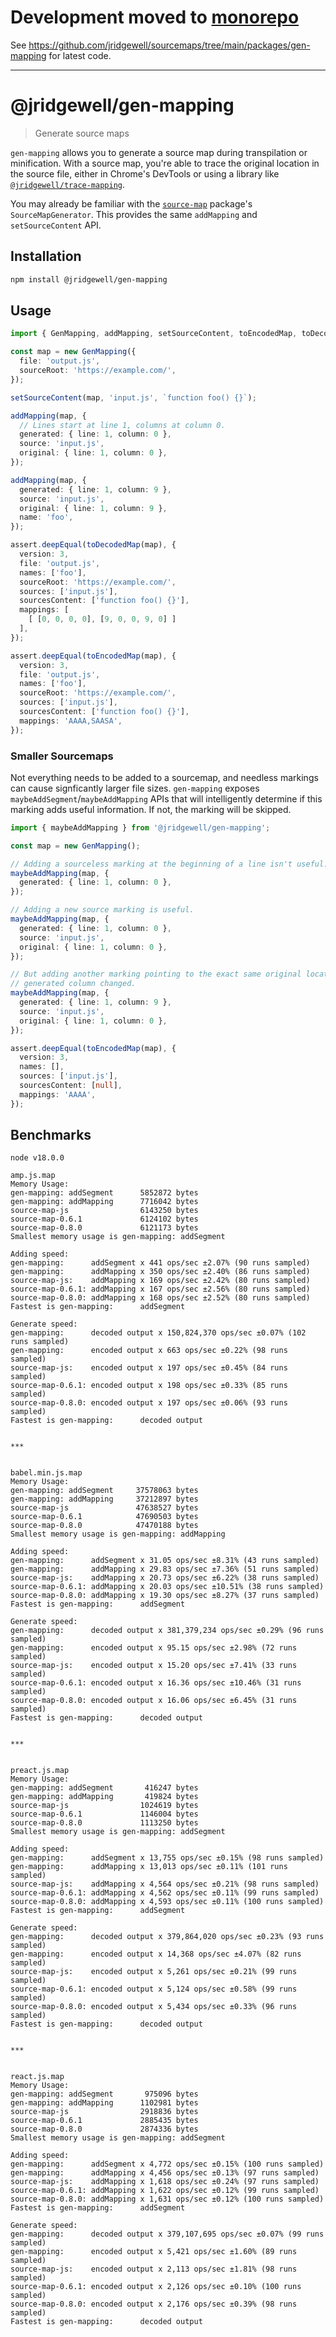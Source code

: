 # Development moved to [monorepo](https://github.com/jridgewell/sourcemaps)

See https://github.com/jridgewell/sourcemaps/tree/main/packages/gen-mapping for latest code.

- - -

# @jridgewell/gen-mapping

> Generate source maps

`gen-mapping` allows you to generate a source map during transpilation or minification.
With a source map, you're able to trace the original location in the source file, either in Chrome's
DevTools or using a library like [`@jridgewell/trace-mapping`][trace-mapping].

You may already be familiar with the [`source-map`][source-map] package's `SourceMapGenerator`. This
provides the same `addMapping` and `setSourceContent` API.

## Installation

```sh
npm install @jridgewell/gen-mapping
```

## Usage

```typescript
import { GenMapping, addMapping, setSourceContent, toEncodedMap, toDecodedMap } from '@jridgewell/gen-mapping';

const map = new GenMapping({
  file: 'output.js',
  sourceRoot: 'https://example.com/',
});

setSourceContent(map, 'input.js', `function foo() {}`);

addMapping(map, {
  // Lines start at line 1, columns at column 0.
  generated: { line: 1, column: 0 },
  source: 'input.js',
  original: { line: 1, column: 0 },
});

addMapping(map, {
  generated: { line: 1, column: 9 },
  source: 'input.js',
  original: { line: 1, column: 9 },
  name: 'foo',
});

assert.deepEqual(toDecodedMap(map), {
  version: 3,
  file: 'output.js',
  names: ['foo'],
  sourceRoot: 'https://example.com/',
  sources: ['input.js'],
  sourcesContent: ['function foo() {}'],
  mappings: [
    [ [0, 0, 0, 0], [9, 0, 0, 9, 0] ]
  ],
});

assert.deepEqual(toEncodedMap(map), {
  version: 3,
  file: 'output.js',
  names: ['foo'],
  sourceRoot: 'https://example.com/',
  sources: ['input.js'],
  sourcesContent: ['function foo() {}'],
  mappings: 'AAAA,SAASA',
});
```

### Smaller Sourcemaps

Not everything needs to be added to a sourcemap, and needless markings can cause signficantly
larger file sizes. `gen-mapping` exposes `maybeAddSegment`/`maybeAddMapping` APIs that will
intelligently determine if this marking adds useful information. If not, the marking will be
skipped.

```typescript
import { maybeAddMapping } from '@jridgewell/gen-mapping';

const map = new GenMapping();

// Adding a sourceless marking at the beginning of a line isn't useful.
maybeAddMapping(map, {
  generated: { line: 1, column: 0 },
});

// Adding a new source marking is useful.
maybeAddMapping(map, {
  generated: { line: 1, column: 0 },
  source: 'input.js',
  original: { line: 1, column: 0 },
});

// But adding another marking pointing to the exact same original location isn't, even if the
// generated column changed.
maybeAddMapping(map, {
  generated: { line: 1, column: 9 },
  source: 'input.js',
  original: { line: 1, column: 0 },
});

assert.deepEqual(toEncodedMap(map), {
  version: 3,
  names: [],
  sources: ['input.js'],
  sourcesContent: [null],
  mappings: 'AAAA',
});
```

## Benchmarks

```
node v18.0.0

amp.js.map
Memory Usage:
gen-mapping: addSegment      5852872 bytes
gen-mapping: addMapping      7716042 bytes
source-map-js                6143250 bytes
source-map-0.6.1             6124102 bytes
source-map-0.8.0             6121173 bytes
Smallest memory usage is gen-mapping: addSegment

Adding speed:
gen-mapping:      addSegment x 441 ops/sec ±2.07% (90 runs sampled)
gen-mapping:      addMapping x 350 ops/sec ±2.40% (86 runs sampled)
source-map-js:    addMapping x 169 ops/sec ±2.42% (80 runs sampled)
source-map-0.6.1: addMapping x 167 ops/sec ±2.56% (80 runs sampled)
source-map-0.8.0: addMapping x 168 ops/sec ±2.52% (80 runs sampled)
Fastest is gen-mapping:      addSegment

Generate speed:
gen-mapping:      decoded output x 150,824,370 ops/sec ±0.07% (102 runs sampled)
gen-mapping:      encoded output x 663 ops/sec ±0.22% (98 runs sampled)
source-map-js:    encoded output x 197 ops/sec ±0.45% (84 runs sampled)
source-map-0.6.1: encoded output x 198 ops/sec ±0.33% (85 runs sampled)
source-map-0.8.0: encoded output x 197 ops/sec ±0.06% (93 runs sampled)
Fastest is gen-mapping:      decoded output


***


babel.min.js.map
Memory Usage:
gen-mapping: addSegment     37578063 bytes
gen-mapping: addMapping     37212897 bytes
source-map-js               47638527 bytes
source-map-0.6.1            47690503 bytes
source-map-0.8.0            47470188 bytes
Smallest memory usage is gen-mapping: addMapping

Adding speed:
gen-mapping:      addSegment x 31.05 ops/sec ±8.31% (43 runs sampled)
gen-mapping:      addMapping x 29.83 ops/sec ±7.36% (51 runs sampled)
source-map-js:    addMapping x 20.73 ops/sec ±6.22% (38 runs sampled)
source-map-0.6.1: addMapping x 20.03 ops/sec ±10.51% (38 runs sampled)
source-map-0.8.0: addMapping x 19.30 ops/sec ±8.27% (37 runs sampled)
Fastest is gen-mapping:      addSegment

Generate speed:
gen-mapping:      decoded output x 381,379,234 ops/sec ±0.29% (96 runs sampled)
gen-mapping:      encoded output x 95.15 ops/sec ±2.98% (72 runs sampled)
source-map-js:    encoded output x 15.20 ops/sec ±7.41% (33 runs sampled)
source-map-0.6.1: encoded output x 16.36 ops/sec ±10.46% (31 runs sampled)
source-map-0.8.0: encoded output x 16.06 ops/sec ±6.45% (31 runs sampled)
Fastest is gen-mapping:      decoded output


***


preact.js.map
Memory Usage:
gen-mapping: addSegment       416247 bytes
gen-mapping: addMapping       419824 bytes
source-map-js                1024619 bytes
source-map-0.6.1             1146004 bytes
source-map-0.8.0             1113250 bytes
Smallest memory usage is gen-mapping: addSegment

Adding speed:
gen-mapping:      addSegment x 13,755 ops/sec ±0.15% (98 runs sampled)
gen-mapping:      addMapping x 13,013 ops/sec ±0.11% (101 runs sampled)
source-map-js:    addMapping x 4,564 ops/sec ±0.21% (98 runs sampled)
source-map-0.6.1: addMapping x 4,562 ops/sec ±0.11% (99 runs sampled)
source-map-0.8.0: addMapping x 4,593 ops/sec ±0.11% (100 runs sampled)
Fastest is gen-mapping:      addSegment

Generate speed:
gen-mapping:      decoded output x 379,864,020 ops/sec ±0.23% (93 runs sampled)
gen-mapping:      encoded output x 14,368 ops/sec ±4.07% (82 runs sampled)
source-map-js:    encoded output x 5,261 ops/sec ±0.21% (99 runs sampled)
source-map-0.6.1: encoded output x 5,124 ops/sec ±0.58% (99 runs sampled)
source-map-0.8.0: encoded output x 5,434 ops/sec ±0.33% (96 runs sampled)
Fastest is gen-mapping:      decoded output


***


react.js.map
Memory Usage:
gen-mapping: addSegment       975096 bytes
gen-mapping: addMapping      1102981 bytes
source-map-js                2918836 bytes
source-map-0.6.1             2885435 bytes
source-map-0.8.0             2874336 bytes
Smallest memory usage is gen-mapping: addSegment

Adding speed:
gen-mapping:      addSegment x 4,772 ops/sec ±0.15% (100 runs sampled)
gen-mapping:      addMapping x 4,456 ops/sec ±0.13% (97 runs sampled)
source-map-js:    addMapping x 1,618 ops/sec ±0.24% (97 runs sampled)
source-map-0.6.1: addMapping x 1,622 ops/sec ±0.12% (99 runs sampled)
source-map-0.8.0: addMapping x 1,631 ops/sec ±0.12% (100 runs sampled)
Fastest is gen-mapping:      addSegment

Generate speed:
gen-mapping:      decoded output x 379,107,695 ops/sec ±0.07% (99 runs sampled)
gen-mapping:      encoded output x 5,421 ops/sec ±1.60% (89 runs sampled)
source-map-js:    encoded output x 2,113 ops/sec ±1.81% (98 runs sampled)
source-map-0.6.1: encoded output x 2,126 ops/sec ±0.10% (100 runs sampled)
source-map-0.8.0: encoded output x 2,176 ops/sec ±0.39% (98 runs sampled)
Fastest is gen-mapping:      decoded output
```

[source-map]: https://www.npmjs.com/package/source-map
[trace-mapping]: https://github.com/jridgewell/trace-mapping
